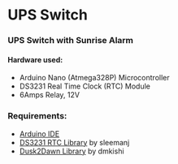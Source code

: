 # UPS Switch

### UPS Switch with Sunrise Alarm

#### Hardware used:
- Arduino Nano (Atmega328P) Microcontroller
- DS3231 Real Time Clock (RTC) Module
- 6Amps Relay, 12V

### Requirements:
- [Arduino IDE](https://www.arduino.cc/en/software "Download Arduino IDE")
- [DS3231 RTC Library](https://github.com/sleemanj/DS3231_Simple "by sleemanj") by sleemanj
- [Dusk2Dawn Library](https://github.com/dmkishi/Dusk2Dawn "by dmkishi") by dmkishi